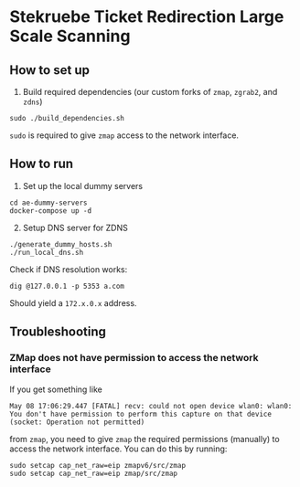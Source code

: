 # Stekruebe Ticket Redirection Large Scale Scanning

## How to set up
1. Build required dependencies (our custom forks of `zmap`, `zgrab2`, and `zdns`)
```
sudo ./build_dependencies.sh
```
`sudo` is required to give `zmap` access to the network interface.

## How to run
1. Set up the local dummy servers
```
cd ae-dummy-servers
docker-compose up -d
```
2. Setup DNS server for ZDNS
```
./generate_dummy_hosts.sh
./run_local_dns.sh
```
Check if DNS resolution works:
```
dig @127.0.0.1 -p 5353 a.com 
```
Should yield a `172.x.0.x` address.

## Troubleshooting
### ZMap does not have permission to access the network interface
If you get something like
```
May 08 17:06:29.447 [FATAL] recv: could not open device wlan0: wlan0: You don't have permission to perform this capture on that device (socket: Operation not permitted)
```
from `zmap`, you need to give `zmap` the required permissions (manually) to access the network interface. You can do this by running:
```
sudo setcap cap_net_raw=eip zmapv6/src/zmap                                                                                               
sudo setcap cap_net_raw=eip zmap/src/zmap
```